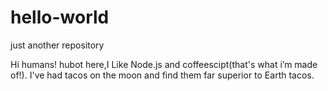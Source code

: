 # hello-world
just another repository

Hi humans!
hubot here,I Like Node.js and coffeescipt(that's what i’m made of!).
I've had tacos on the moon and find them far superior to Earth tacos.

